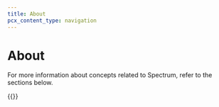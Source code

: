 ```yaml
---
title: About
pcx_content_type: navigation
---
```


# About

For more information about concepts related to Spectrum, refer to the sections below.

{{<directory-listing>}}
